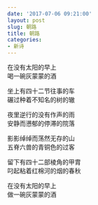```yaml
---
date: '2017-07-06 09:21:00'
layout: post
slug: 朝路
title: 朝路
categories:
- 新诗
---
```


在没有太阳的早上  
喝一碗灰蒙蒙的酒

坐上有四十二节往事的车  
碾过种着不知名的树的辙

夜里逆行的没有作声的雨  
安静而懑郁的停滞的院落

影影绰绰而荡然无存的山  
五脊六兽的青铜色的过客

留下有四十二部棱角的甲胄  
叼起粘着红棉河的烟的春秋

在没有太阳的早上  
做一碗灰蒙蒙的酒
